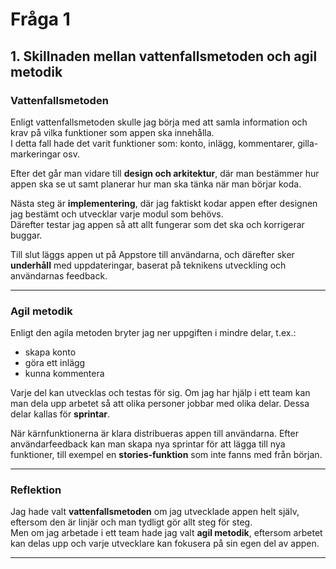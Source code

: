# Fråga 1
## 1. Skillnaden mellan vattenfallsmetoden och agil metodik

### Vattenfallsmetoden
Enligt vattenfallsmetoden skulle jag börja med att samla information och krav på vilka funktioner som appen ska innehålla.  
I detta fall hade det varit funktioner som: konto, inlägg, kommentarer, gilla-markeringar osv.  

Efter det går man vidare till **design och arkitektur**, där man bestämmer hur appen ska se ut samt planerar hur man ska tänka när man börjar koda.  

Nästa steg är **implementering**, där jag faktiskt kodar appen efter designen jag bestämt och utvecklar varje modul som behövs.  
Därefter testar jag appen så att allt fungerar som det ska och korrigerar buggar.  

Till slut läggs appen ut på Appstore till användarna, och därefter sker **underhåll** med uppdateringar, baserat på teknikens utveckling och användarnas feedback.  

---

### Agil metodik
Enligt den agila metoden bryter jag ner uppgiften i mindre delar, t.ex.:  
- skapa konto  
- göra ett inlägg  
- kunna kommentera  

Varje del kan utvecklas och testas för sig. Om jag har hjälp i ett team kan man dela upp arbetet så att olika personer jobbar med olika delar. Dessa delar kallas för **sprintar**.  

När kärnfunktionerna är klara distribueras appen till användarna. Efter användarfeedback kan man skapa nya sprintar för att lägga till nya funktioner, till exempel en **stories-funktion** som inte fanns med från början.  

---

### Reflektion
Jag hade valt **vattenfallsmetoden** om jag utvecklade appen helt själv, eftersom den är linjär och man tydligt gör allt steg för steg.  
Men om jag arbetade i ett team hade jag valt **agil metodik**, eftersom arbetet kan delas upp och varje utvecklare kan fokusera på sin egen del av appen.  

---